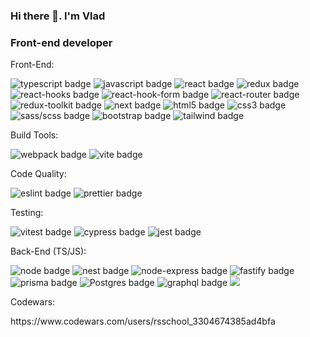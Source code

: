### Hi there 👋. I'm Vlad

### Front-end developer

Front-End:
<div id="stack">
    <div id="badges">
       <img src="https://img.shields.io/badge/typescript-%23007ACC.svg?style=for-the-badge&logo=typescript&logoColor=white" alt="typescript badge" />
       <img src="https://img.shields.io/badge/javascript-%23323330.svg?style=for-the-badge&logo=javascript&logoColor=%23F7DF1E" alt="javascript badge" />
       <img src="https://img.shields.io/badge/react-%2320232a.svg?style=for-the-badge&logo=react&logoColor=%2361DAFB" alt="react badge"/>
       <img src="https://img.shields.io/badge/Redux-%23593d88.svg?style=for-the-badge&logo=redux&logoColor=white" alt="redux badge"/>
       <img src="https://img.shields.io/badge/react_hooks-%2320232a.svg?style=for-the-badge&logo=react&logoColor=%2361DAFB" alt="react-hooks badge"/>
       <img src="https://img.shields.io/badge/React%20Hook%20Form-%23EC5990.svg?style=for-the-badge&logo=reacthookform&logoColor=white" alt="react-hook-form badge"/>
       <img src="https://img.shields.io/badge/React_Router-CA4245?style=for-the-badge&logo=react-router&logoColor=white" alt="react-router badge"/>
       <img src="https://img.shields.io/badge/Redux_Toolkit-%23593d88.svg?style=for-the-badge&logo=redux&logoColor=white" alt="redux-toolkit badge"/>
       <img src="https://img.shields.io/badge/Next-black?style=for-the-badge&logo=next.js&logoColor=white" alt="next badge" />
       <img src="https://img.shields.io/badge/html5-%23E34F26.svg?style=for-the-badge&logo=html5&logoColor=white" alt="html5 badge" />
       <img src="https://img.shields.io/badge/css3-%231572B6.svg?style=for-the-badge&logo=css3&logoColor=white" alt="css3 badge" />
       <img src="https://img.shields.io/badge/SASS-hotpink.svg?style=for-the-badge&logo=SASS&logoColor=white" alt="sass/scss badge"/>
       <img src="https://img.shields.io/badge/bootstrap-%23563D7C.svg?style=for-the-badge&logo=bootstrap&logoColor=white" alt="bootstrap badge" />
       <img src="https://img.shields.io/badge/tailwindcss-%2338B2AC.svg?style=for-the-badge&logo=tailwind-css&logoColor=white" alt="tailwind badge" />
    </div>
 </div>

Build Tools:
<div id="stack">
    <div id="badges">
        <img src="https://img.shields.io/badge/webpack-%238DD6F9.svg?style=for-the-badge&logo=webpack&logoColor=black" alt="webpack badge" />
        <img src="https://img.shields.io/badge/vite-%23646CFF.svg?style=for-the-badge&logo=vite&logoColor=white" alt="vite badge" />
    </div>
</div>

Code Quality:
<div id="stack">
    <div id="badges">
        <img src="https://img.shields.io/badge/ESLint-4B3263?style=for-the-badge&logo=eslint&logoColor=white" alt="eslint badge" />
        <img src="https://img.shields.io/badge/-prettier-white?logo=prettier&logoColor=purple&style=for-the-badge" alt="prettier badge" />
    </div>
</div>

Testing:
<div id="stack">
    <div id="badges">
        <img src="https://img.shields.io/badge/-vitest-white?logo=vitest&logoColor=purple&style=for-the-badge" alt="vitest badge" />
        <img src="https://img.shields.io/badge/-cypress-white?logo=cypress&logoColor=purple&style=for-the-badge" alt="cypress badge" />
        <img src="https://img.shields.io/badge/-jest-%23C21325?style=for-the-badge&logo=jest&logoColor=white" alt="jest badge" />
    </div>
</div>

Back-End (TS/JS):
<div id="stack">
    <div id="badges">
       <img src="https://img.shields.io/badge/Node.js-43853D?style=for-the-badge&logo=node.js&logoColor=white" alt="node badge" />
       <img src="https://img.shields.io/badge/-Nestjs-black?logo=nestjs&logoColor=white&style=for-the-badge" alt="nest badge" />
       <img src="https://img.shields.io/badge/Express.js-404D59?style=for-the-badge" alt="node-express badge" />
       <img src="https://img.shields.io/badge/-fastify-black?logo=fastify&logoColor=green&style=for-the-badge" alt="fastify badge" />
       <img src="https://img.shields.io/badge/-Prisma-61DAFB?logo=prisma&logoColor=white&style=for-the-badge" alt="prisma badge" />
       <img src="https://img.shields.io/badge/postgres-%23316192.svg?style=for-the-badge&logo=postgresql&logoColor=white" alt="Postgres badge" />
       <img src="https://img.shields.io/badge/-graphql-black?logo=graphql&logoColor=red&style=for-the-badge" alt="graphql badge" />
       <img src="https://img.shields.io/badge/docker-%230db7ed.svg?style=for-the-badge&logo=docker&logoColor=white alt="docker badge" />
    </div>
</div>

Codewars:
<div id="stack">
    <div id="badges">
       https://www.codewars.com/users/rsschool_3304674385ad4bfa
    </div>
</div>

